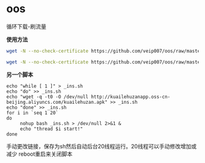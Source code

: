 # oos
循环下载-刷流量

**使用方法**
```bash
wget -N --no-check-certificate https://github.com/veip007/oos/raw/master/oss.sh && chmod +x oss.sh &&  "https://www.baidu.com" &  #指定url
```
```bash
wget -N --no-check-certificate https://github.com/veip007/oos/raw/master/oss.sh && chmod +x oss.sh &&  "https://www.baidu.com" 8 &   #指定url和8线程
```

**另一个脚本**

```
echo "while [ 1 ]" > _ins.sh
echo "do" >> _ins.sh
echo "wget -q -t0 -O /dev/null http://kuailehuzanapp.oss-cn-beijing.aliyuncs.com/kuailehuzan.apk" >> _ins.sh
echo "done" >> _ins.sh
for i in `seq 1 20`
do
     nohup bash _ins.sh > /dev/null 2>&1 &
     echo "thread $i start!"
done
```

手动更改链接，保存为sh然后自动后台20线程运行。20线程可以手动修改增加或减少
reboot重启来关闭脚本
